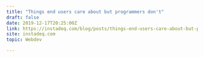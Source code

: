 ```yaml
---
title: "Things end users care about but programmers don't"
draft: false
date: 2019-12-17T20:25:00Z
link: https://instadeq.com/blog/posts/things-end-users-care-about-but-programmers-dont/?utm_medium=RSS&utm_source=hune
site: instadeq.com
topic: Webdev  

---
```

